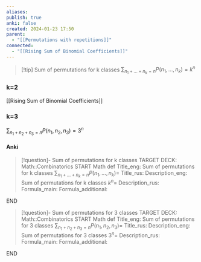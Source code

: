 ```yaml
---
aliases: 
publish: true
anki: false
created: 2024-01-23 17:50
parent:
  - "[[Permutations with repetitions]]"
connected:
  - "[[Rising Sum of Binomial Coefficients]]"
---
```

> [!tip] Sum of permutations for k classes
$\sum_{n_1+\ldots+n_k=n} P(n_1, \ldots, n_k) = k^n$

### k=2
[[Rising Sum of Binomial Coefficients]]

### k=3
$\sum_{n_1+n_2+n_3=n} P(n_1, n_2, n_3) = 3^n$


#### Anki
> [!question]- Sum of permutations for k classes
TARGET DECK: Math::Combinatorics
START
Math def
Title_eng: Sum of permutations for k classes
$\sum_{n_1+\ldots+n_k=n} P(n_1, \ldots, n_k) =$
Title_rus: 
Description_eng: Sum of permutations for k classes
$k^n =$
Description_rus: 
Formula_main: 
Formula_additional:
<!--ID: 1706021732501-->
END

> [!question]- Sum of permutations for 3 classes
TARGET DECK: Math::Combinatorics
START
Math def
Title_eng: Sum of permutations for 3 classes
$\sum_{n_1+n_2+n_3=n} P(n_1, n_2, n_3) =$
Title_rus: 
Description_eng: Sum of permutations for 3 classes
$3^n =$
Description_rus: 
Formula_main: 
Formula_additional:
<!--ID: 1706021732517-->
END










